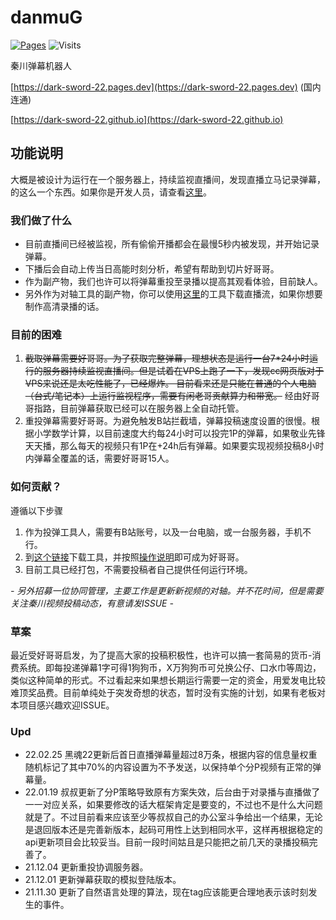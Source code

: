 # danmuG
[![Pages](https://github.com/Dark-Sword-22/danmuG/actions/workflows/python-pages.yml/badge.svg)](https://github.com/Dark-Sword-22/danmuG/actions/workflows/python-pages.yml)
![Visits](https://visitor-badge.glitch.me/badge?page_id=darksword22.danmuG&left_color=red&right_color=green&left_text=Dark%20Sword)

秦川弹幕机器人 

[https://dark-sword-22.pages.dev](https://dark-sword-22.pages.dev) (国内连通)

[https://dark-sword-22.github.io](https://dark-sword-22.github.io)

## 功能说明
大概是被设计为运行在一个服务器上，持续监视直播间，发现直播立马记录弹幕，的这么一个东西。如果你是开发人员，请查看[这里](https://github.com/Dark-Sword-22/danmuG/blob/main/misc/%E5%BC%80%E5%8F%91%E6%96%87%E6%A1%A3.md)。

### 我们做了什么

- 目前直播间已经被监视，所有偷偷开播都会在最慢5秒内被发现，并开始记录弹幕。
- 下播后会自动上传当日高能时刻分析，希望有帮助到切片好哥哥。
- 作为副产物，我们也许可以将弹幕重投至录播以提高其观看体验，目前缺人。
- 另外作为对轴工具的副产物，你可以使用[这里](https://github.com/Dark-Sword-22/danmuG/tree/main/mkm)的工具下载直播流，如果你想要制作高清录播的话。

### 目前的困难
1. ~~截取弹幕需要好哥哥。为了获取完整弹幕，理想状态是运行一台7\*24小时运行的服务器持续监视直播间。但是试着在VPS上跑了一下，发现cc网页版对于VPS来说还是太吃性能了，已经爆炸。
目前看来还是只能在普通的个人电脑（台式/笔记本）上运行监视程序，需要有闲老哥贡献算力和带宽。~~ 经由好哥哥指路，目前弹幕获取已经可以在服务器上全自动托管。
2. 重投弹幕需要好哥哥。为避免触发B站拦截墙，弹幕投稿速度设置的很慢。根据小学数学计算，以目前速度大约每24小时可以投完1P的弹幕，如果敬业先锋天天播，那么每天的视频只有1P在+24h后有弹幕。如果要实现视频投稿8小时内弹幕全覆盖的话，需要好哥哥15人。

### 如何贡献？
遵循以下步骤

1. 作为投弹工具人，需要有B站账号，以及一台电脑，或一台服务器，手机不行。
2. 到[这个链接](https://github.com/Dark-Sword-22/danmuG/releases/latest)下载工具，并按照[操作说明](https://github.com/Dark-Sword-22/danmuG/tree/main/thunder)即可成为好哥哥。
3. 目前工具已经打包，不需要投稿者自己提供任何运行环境。

*- 另外招募一位协同管理，主要工作是更新新视频的对轴。并不花时间，但是需要关注秦川视频投稿动态，有意请发ISSUE -*

### 草案

最近受好哥哥启发，为了提高大家的投稿积极性，也许可以搞一套简易的货币-消费系统。即每投递弹幕1字可得1狗狗币，X万狗狗币可兑换公仔、口水巾等周边，类似这种简单的形式。不过看起来如果想长期运行需要一定的资金，用爱发电比较难顶奖品费。目前单纯处于突发奇想的状态，暂时没有实施的计划，如果有老板对本项目感兴趣欢迎ISSUE。

### Upd

- 22.02.25 黑魂22更新后首日直播弹幕量超过8万条，根据内容的信息量权重随机标记了其中70%的内容设置为不予发送，以保持单个分P视频有正常的弹幕量。
- 22.01.19 叔叔更新了分P策略导致原有方案失效，后台由于对录播与直播做了一一对应关系，如果要修改的话大框架肯定是要变的，不过也不是什么大问题就是了。不过目前看来应该至少等叔叔自己的办公室斗争给出一个结果，无论是退回版本还是完善新版本，起码可用性上达到相同水平，这样再根据稳定的api更新项目会比较妥当。目前一段时间姑且是只能把之前几天的录播投稿完善了。
- 21.12.04 更新重投协调服务器。
- 21.12.01 更新弹幕获取的模拟登陆版本。
- 21.11.30 更新了自然语言处理的算法，现在tag应该能更合理地表示该时刻发生的事件。
           
              